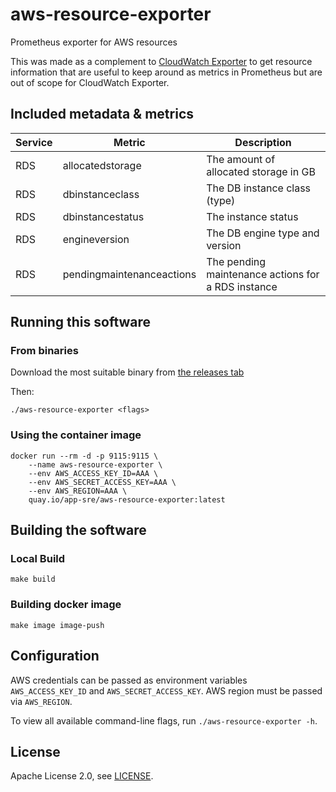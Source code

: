 # aws-resource-exporter

Prometheus exporter for AWS resources

This was made as a complement to [CloudWatch Exporter](https://github.com/prometheus/cloudwatch_exporter) to get resource information that are useful to keep around as metrics in Prometheus but are out of scope for CloudWatch Exporter.

## Included metadata & metrics

| Service | Metric                    | Description                                        |
|---------|---------------------------|----------------------------------------------------|
| RDS     | allocatedstorage          | The amount of allocated storage in GB              |
| RDS     | dbinstanceclass           | The DB instance class (type)                       |
| RDS     | dbinstancestatus          | The instance status                                |
| RDS     | engineversion             | The DB engine type and version                     |
| RDS     | pendingmaintenanceactions | The pending maintenance actions for a RDS instance |


## Running this software

### From binaries

Download the most suitable binary from [the releases tab](https://github.com/app-sre/aws-resource-exporter/releases)

Then:

    ./aws-resource-exporter <flags>

### Using the container image

    docker run --rm -d -p 9115:9115 \
        --name aws-resource-exporter \
        --env AWS_ACCESS_KEY_ID=AAA \
        --env AWS_SECRET_ACCESS_KEY=AAA \
        --env AWS_REGION=AAA \
        quay.io/app-sre/aws-resource-exporter:latest

## Building the software

### Local Build

    make build

### Building docker image

    make image image-push

## Configuration

AWS credentials can be passed as environment variables `AWS_ACCESS_KEY_ID` and `AWS_SECRET_ACCESS_KEY`. AWS region must be passed via `AWS_REGION`.

To view all available command-line flags, run `./aws-resource-exporter -h`.

## License

Apache License 2.0, see [LICENSE](LICENSE).
